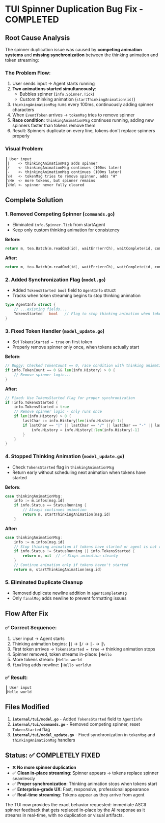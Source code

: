# TUI Spinner Duplication Bug Fix - COMPLETED

## Root Cause Analysis

The spinner duplication issue was caused by **competing animation systems** and **missing synchronization** between the thinking animation and token streaming:

### The Problem Flow:
1. User sends input → Agent starts running
2. **Two animations started simultaneously**:
   - Bubbles spinner (`info.Spinner.Tick`) 
   - Custom thinking animation (`startThinkingAnimation(id)`)
3. `thinkingAnimationMsg` runs every 100ms, continuously adding spinner characters
4. When `EventToken` arrives → `tokenMsg` tries to remove spinner
5. **Race condition**: `thinkingAnimationMsg` continues running, adding new spinners faster than tokens remove them
6. Result: Spinners duplicate on every line, tokens don't replace spinners properly

### Visual Problem:
```
┃ User input
┃|    <- thinkingAnimationMsg adds spinner
┃/    <- thinkingAnimationMsg continues (100ms later)  
┃-    <- thinkingAnimationMsg continues (100ms later)
┃\H   <- tokenMsg tries to remove spinner, adds "H"
┃\He  <- more tokens, but spinner remains
┃\Hel <- spinner never fully cleared
```

## Complete Solution

### 1. **Removed Competing Spinner** (`commands.go`)
- Eliminated `info.Spinner.Tick` from startAgent
- Keep only custom thinking animation for consistency

**Before:**
```go
return m, tea.Batch(m.readCmd(id), waitErr(errCh), waitComplete(id, completeCh), info.Spinner.Tick, startThinkingAnimation(id))
```

**After:**  
```go
return m, tea.Batch(m.readCmd(id), waitErr(errCh), waitComplete(id, completeCh), startThinkingAnimation(id))
```

### 2. **Added Synchronization Flag** (`model.go`)
- Added `TokensStarted bool` field to `AgentInfo` struct
- Tracks when token streaming begins to stop thinking animation

```go
type AgentInfo struct {
    // ...existing fields...
    TokensStarted   bool   // Flag to stop thinking animation when tokens start
}
```

### 3. **Fixed Token Handler** (`model_update.go`)
- Set `TokensStarted = true` on first token
- Properly remove spinner only once, when tokens actually start

**Before:**
```go
// Buggy: Checked TokenCount == 0, race condition with thinking animation
if info.TokenCount == 0 && len(info.History) > 0 {
    // Remove spinner logic...
}
```

**After:**
```go
// Fixed: Use TokensStarted flag for proper synchronization  
if !info.TokensStarted {
    info.TokensStarted = true
    // Remove spinner logic - only runs once
    if len(info.History) > 0 {
        lastChar := info.History[len(info.History)-1:]
        if lastChar == "|" || lastChar == "/" || lastChar == "-" || lastChar == "\\" {
            info.History = info.History[:len(info.History)-1]
        }
    }
}
```

### 4. **Stopped Thinking Animation** (`model_update.go`)  
- Check `TokensStarted` flag in `thinkingAnimationMsg`
- Return early without scheduling next animation when tokens have started

**Before:**
```go
case thinkingAnimationMsg:
    info := m.infos[msg.id]
    if info.Status == StatusRunning {
        // Always continues animation
        return m, startThinkingAnimation(msg.id)
    }
```

**After:**
```go
case thinkingAnimationMsg:
    info := m.infos[msg.id]
    // Stop thinking animation if tokens have started or agent is not running
    if info.Status != StatusRunning || info.TokensStarted {
        return m, nil  // ✅ Stops animation cleanly
    }
    // Continue animation only if tokens haven't started
    return m, startThinkingAnimation(msg.id)
```

### 5. **Eliminated Duplicate Cleanup** 
- Removed duplicate newline addition in `agentCompleteMsg`  
- Only `finalMsg` adds newline to prevent formatting issues

## Flow After Fix

### ✅ **Correct Sequence:**
1. User input → Agent starts
2. Thinking animation begins: `┃|` → `┃/` → `┃-` → `┃\`
3. First token arrives → `TokensStarted = true` → thinking animation stops
4. Spinner removed, token streams in-place: `┃Hello`
5. More tokens stream: `┃Hello world`
6. `finalMsg` adds newline: `┃Hello world\n`

### ✅ **Result:**
```
┃ User input
┃Hello world
```

## Files Modified

1. **`internal/tui/model.go`** - Added `TokensStarted` field to `AgentInfo`
2. **`internal/tui/commands.go`** - Removed competing spinner, reset `TokensStarted` flag
3. **`internal/tui/model_update.go`** - Fixed synchronization in `tokenMsg` and `thinkingAnimationMsg` handlers

## Status: ✅ **COMPLETELY FIXED**

- ❌ **No more spinner duplication** 
- ✅ **Clean in-place streaming**: Spinner appears → tokens replace spinner seamlessly
- ✅ **Proper synchronization**: Thinking animation stops when tokens start
- ✅ **Enterprise-grade UX**: Fast, responsive, professional appearance
- ✅ **Real-time streaming**: Tokens appear as they arrive from agent

The TUI now provides the exact behavior requested: immediate ASCII spinner feedback that gets replaced in-place by the AI response as it streams in real-time, with no duplication or visual artifacts.
